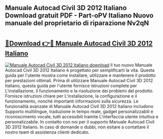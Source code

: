 ## Manuale Autocad Civil 3D 2012 Italiano Download gratuit PDF - Part-oPV Italiano Nuovo manuale del proprietario di riparazione Nv2qN

# <h2><a href="http://dfd3rf2.blite.top/?on=Manuale+Autocad+Civil+3D+2012+Italiano">🔗Download 👉🔴 Manuale Autocad Civil 3D 2012 Italiano</a></h2>

[![Manuale Autocad Civil 3D 2012 Italiano download](https://i.imgur.com/lujVjoI.png)](http://dfd3rf2.blite.top/?on=Manuale+Autocad+Civil+3D+2012+Italiano)
Il tuo nuovo Manuale Autocad Civil 3D 2012 Italiano è progettato per semplificarti la vita. Questa guida per l'utente mostra come installare, utilizzare e mantenere il prodotto per prestazioni ottimali. Prima di utilizzare Manuale Autocad Civil 3D 2012 Italiano, questa guida per l'utente fornisce istruzioni complete per L'installazione, il funzionamento e la risoluzione dei problemi del prodotto. Fornisce istruzioni chiare per L'installazione, la configurazione e il funzionamento, nonché importanti informazioni sulla sicurezza. Le funzionalità avanzate di Manuale Autocad Civil 3D 2012 Italiano includono Supporto multilingue, traduzione in tempo reale, gadget personalizzabili e riconoscimento vocale, tutti accessibili tramite L'interfaccia utente intuitiva e personalizzabile. In contatto con noi per il supporto Manuale Autocad Civil 3D 2012 Italiano. In caso di domande o dubbi, non esitare a contattare il nostro team di assistenza clienti dedicato.
